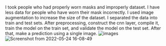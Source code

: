 I took people who had properly worn masks and improperly dataset. I have less data for people who have worn their mask incorrectly. I used image augmentation to 
increase the size of the dataset. I separated the data into train and test sets. After preprocessing, construct the cnn layer, compile it, train the model 
on the train set, and validate the model on the test set. After that, make a prediction using a single image.
![images](https://user-images.githubusercontent.com/99475439/170012897-c5f9db20-c71c-46b7-a379-e8613ca60afc.jpeg)
![Screenshot from 2022-05-24 16-08-49](https://user-images.githubusercontent.com/99475439/170013489-7e90ec13-c89f-4677-96c4-b2e0cb008efb.png)
